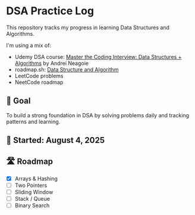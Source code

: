 # DSA Practice Log

This repository tracks my progress in learning Data Structures and Algorithms.

I'm using a mix of:
- Udemy DSA course: [Master the Coding Interview: Data Structures + Algorithms](https://www.udemy.com/course/master-the-coding-interview-data-structures-algorithms/) by Andrei Neagoie
- roadmap.sh: [Data Structure and Algorithm](https://roadmap.sh/datastructures-and-algorithms)
- LeetCode problems
- NeetCode roadmap

## 🧩 Goal
To build a strong foundation in DSA by solving problems daily and tracking patterns and learning.

## 📅 Started: August 4, 2025

## 🛣️ Roadmap
- [x] Arrays & Hashing
- [ ] Two Pointers
- [ ] Sliding Window
- [ ] Stack / Queue
- [ ] Binary Search
